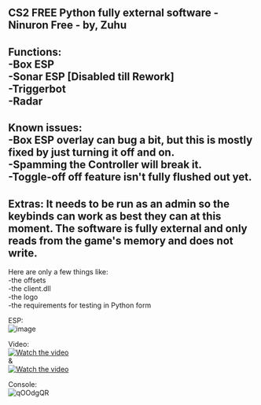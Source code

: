 CS2 FREE Python fully external software - Ninuron Free - by, Zuhu
-----------------------------------------------------------------------------------------
Functions:                                                                                                                                             
-Box ESP                                                                                                                                             
-Sonar ESP       [Disabled till Rework]                                                                                                                                      
-Triggerbot                                                                                                                                             
-Radar                                                                                                                 
-----------------------------------------------------------------------------------------
Known issues:                                                                                                                                             
-Box ESP overlay can bug a bit, but this is mostly fixed by just turning it off and on.                                                                                                                                             
-Spamming the Controller will break it.                                                                                                                                             
-Toggle-off off feature isn't fully flushed out yet.                                                                                                                                             
-----------------------------------------------------------------------------------------
Extras:
It needs to be run as an admin so the keybinds can work as best they can at this moment.
The software is fully external and only reads from the game's memory and does not write.
-----------------------------------------------------------------------------------------
Here are only a few things like:                                                                                                                                             
-the offsets                                                                                                                                             
-the client.dll                                                                                                                                             
-the logo                                                                                                                                             
-the requirements for testing in Python form                                                                                                                                             

ESP:                                                                                                                                             
![image](https://github.com/ZuhuInc/TESTS/assets/66175704/fb78a5e2-4b63-4096-96ba-4b24c1f4002a)

Video:                                                                                                         
[![Watch the video](https://i.imgur.com/gORJsQr.jpeg)](https://youtu.be/OTJloZ6pHzE)                                                                        
&                                                                                                            
[![Watch the video](https://i.imgur.com/H9Yo7KM.jpeg)](https://youtu.be/IJC947yjhzo)                                                      

Console:                                                                                                
![qOOdgQR](https://github.com/user-attachments/assets/e7a15831-1a60-48ba-a245-d5eb8098a94c)

